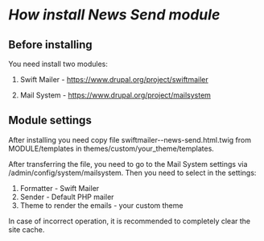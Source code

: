 # *How install News Send module*

## Before installing

You need install two modules:

1. Swift Mailer - https://www.drupal.org/project/swiftmailer

2. Mail System - https://www.drupal.org/project/mailsystem

## Module settings

After installing you need copy file swiftmailer--news-send.html.twig from
MODULE/templates in themes/custom/your_theme/templates.

After transferring the file, you need to go to the Mail System settings
via /admin/config/system/mailsystem.
Then you need to select in the settings:

1. Formatter - Swift Mailer
2. Sender - Default PHP mailer
3. Theme to render the emails - your custom theme

In case of incorrect operation, it is recommended to completely clear the
site cache.
